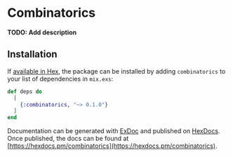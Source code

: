 # Combinatorics

**TODO: Add description**

## Installation

If [available in Hex](https://hex.pm/docs/publish), the package can be installed
by adding `combinatorics` to your list of dependencies in `mix.exs`:

```elixir
def deps do
  [
    {:combinatorics, "~> 0.1.0"}
  ]
end
```

Documentation can be generated with [ExDoc](https://github.com/elixir-lang/ex_doc)
and published on [HexDocs](https://hexdocs.pm). Once published, the docs can
be found at [https://hexdocs.pm/combinatorics](https://hexdocs.pm/combinatorics).

